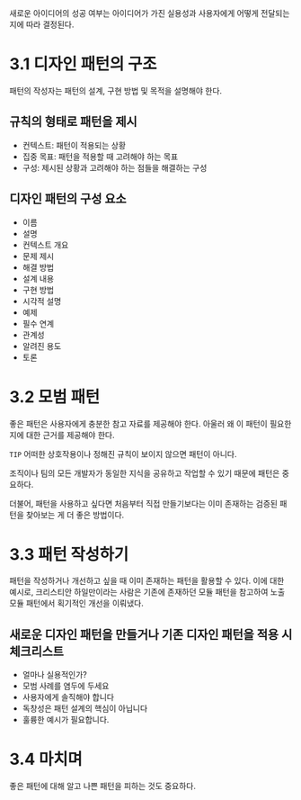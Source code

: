 새로운 아이디어의 성공 여부는 아이디어가 가진 실용성과 사용자에게 어떻게 전달되는지에 따라 결정된다.

# 3.1 디자인 패턴의 구조

패턴의 작성자는 패턴의 설계, 구현 방법 및 목적을 설명해야 한다.

## 규칙의 형태로 패턴을 제시

- 컨텍스트: 패턴이 적용되는 상황
- 집중 목표: 패턴을 적용할 때 고려해야 하는 목표
- 구성: 제시된 상황과 고려해야 하는 점들을 해결하는 구성

## 디자인 패턴의 구성 요소

- 이름
- 설명
- 컨텍스트 개요
- 문제 제시
- 해결 방법
- 설계 내용
- 구현 방법
- 시각적 설명
- 예제
- 필수 연계
- 관계성
- 알려진 용도
- 토론

# 3.2 모범 패턴

좋은 패턴은 사용자에게 충분한 참고 자료를 제공해야 한다. 아울러 왜 이 패턴이 필요한지에 대한 근거를 제공해야 한다.

`TIP` 어떠한 상호작용이나 정해진 규칙이 보이지 않으면 패턴이 아니다.

조직이나 팀의 모든 개발자가 동일한 지식을 공유하고 작업할 수 있기 때문에 패턴은 중요하다.

더불어, 패턴을 사용하고 싶다면 처음부터 직접 만들기보다는 이미 존재하는 검증된 패턴을 찾아보는 게 더 좋은 방법이다.

# 3.3 패턴 작성하기

패턴을 작성하거나 개선하고 싶을 때 이미 존재하는 패턴을 활용할 수 있다. 이에 대한 예시로, 크리스티안 하일만이라는 사람은 기존에 존재하던 모듈 패턴을 참고하여 노출 모듈 패턴에서 획기적인 개선을 이뤄냈다.

## 새로운 디자인 패턴을 만들거나 기존 디자인 패턴을 적용 시 체크리스트

- 얼마나 실용적인가?
- 모범 사례를 염두에 두세요
- 사용자에게 솔직해야 합니다
- 독창성은 패턴 설계의 핵심이 아닙니다
- 훌륭한 예시가 필요합니다.

# 3.4 마치며

좋은 패턴에 대해 알고 나쁜 패턴을 피하는 것도 중요하다.
